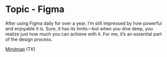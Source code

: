 # Topic - Figma
After using Figma daily for over a year, I’m still impressed by how powerful and enjoyable it is. Sure, it has its limits—but when you dive deep, you realize just how much you can achieve with it. For me, it’s an essential part of the design process.

[Mindmap](/images/mindmap.jpg) (TK)
